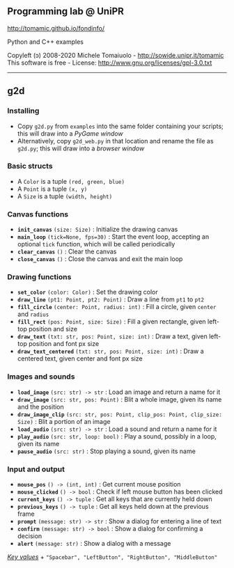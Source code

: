 ## Programming lab @ UniPR

http://tomamic.github.io/fondinfo/

Python and C++ examples

Copyleft (ɔ) 2008-2020 Michele Tomaiuolo - http://sowide.unipr.it/tomamic <br>
This software is free - License: http://www.gnu.org/licenses/gpl-3.0.txt

---

## g2d

### Installing

- Copy `g2d.py` from `examples` into the same folder containing your scripts; this will draw into a *PyGame window*
- Alternatively, copy `g2d_web.py` in that location and rename the file as `g2d.py`; this will draw into a *browser window*

### Basic structs

- A `Color` is a tuple `(red, green, blue)`
- A `Point` is a tuple `(x, y)`
- A `Size` is a tuple `(width, height)`

### Canvas functions

- **`init_canvas`** `(size: Size)` : Initialize the drawing canvas
- **`main_loop`** `(tick=None, fps=30)` : Start the event loop, accepting an optional `tick` function, which will be called periodically
- **`clear_canvas`** `()` : Clear the canvas
- **`close_canvas`** `()` : Close the canvas and exit the main loop

### Drawing functions

- **`set_color`** `(color: Color)` : Set the drawing color
- **`draw_line`** `(pt1: Point, pt2: Point)` : Draw a line from `pt1` to `pt2`
- **`fill_circle`** `(center: Point, radius: int)` : Fill a circle, given `center` and `radius`
- **`fill_rect`** `(pos: Point, size: Size)` : Fill a given rectangle, given left-top position and size
- **`draw_text`** `(txt: str, pos: Point, size: int)` : Draw a text, given left-top position and font px size
- **`draw_text_centered`** `(txt: str, pos: Point, size: int)` : Draw a centered text, given center and font px size

### Images and sounds

- **`load_image`** `(src: str) -> str` : Load an image and return a name for it
- **`draw_image`** `(src: str, pos: Point)` : Blit a whole image, given its name and the position
- **`draw_image_clip`** `(src: str, pos: Point, clip_pos: Point, clip_size: Size)` : Blit a portion of an image
- **`load_audio`** `(src: str) -> str` : Load a sound and return a name for it
- **`play_audio`** `(src: str, loop: bool)` : Play a sound, possibly in a loop, given its name
- **`pause_audio`** `(src: str)` : Stop playing a sound, given its name

### Input and output

- **`mouse_pos`** `() -> (int, int)` : Get current mouse position
- **`mouse_clicked`** `() -> bool` : Check if left mouse button has been clicked
- **`current_keys`** `() -> tuple` : Get all keys that are currently held down
- **`previous_keys`** `() -> tuple` : Get all keys held down at the previous frame
- **`prompt`** `(message: str) -> str` : Show a dialog for entering a line of text
- **`confirm`** `(message: str) -> bool` : Show a dialog for confirming a decision
- **`alert`** `(message: str)` : Show a dialog with a message

[*Key values*](https://developer.mozilla.org/en-US/docs/Web/API/KeyboardEvent/key/Key_Values) + `"Spacebar", "LeftButton", "RightButton", "MiddleButton"`
